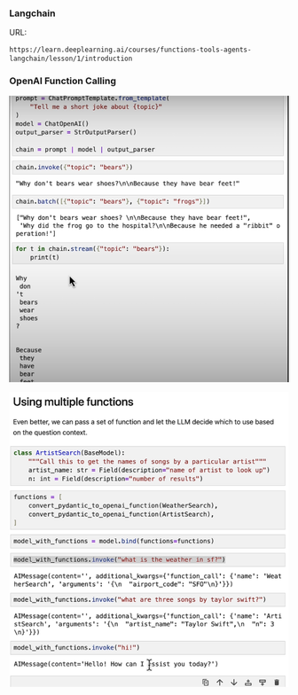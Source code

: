### Langchain

URL:

```
https://learn.deeplearning.ai/courses/functions-tools-agents-langchain/lesson/1/introduction
```

### OpenAI Function Calling

![alt text](<playground/Why don't bears wear shoesnnBecause they have bear feet!.png>)

![alt text](<playground/Using multiple functions.png>)
